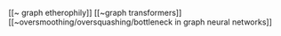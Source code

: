 [[~ graph etherophily]]
[[~graph transformers]]
[[~oversmoothing/oversquashing/bottleneck in graph neural networks]]